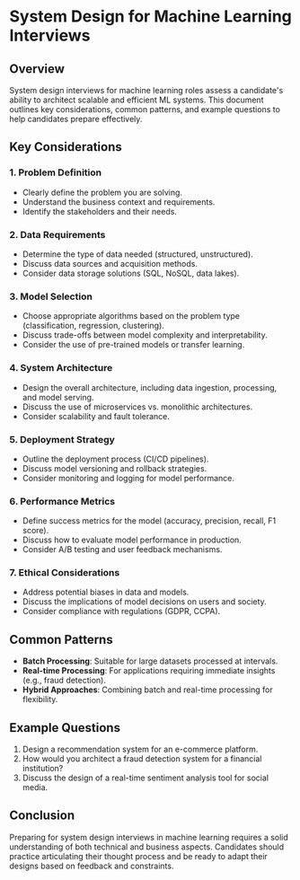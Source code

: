 # System Design for Machine Learning Interviews

## Overview
System design interviews for machine learning roles assess a candidate's ability to architect scalable and efficient ML systems. This document outlines key considerations, common patterns, and example questions to help candidates prepare effectively.

## Key Considerations

### 1. Problem Definition
- Clearly define the problem you are solving.
- Understand the business context and requirements.
- Identify the stakeholders and their needs.

### 2. Data Requirements
- Determine the type of data needed (structured, unstructured).
- Discuss data sources and acquisition methods.
- Consider data storage solutions (SQL, NoSQL, data lakes).

### 3. Model Selection
- Choose appropriate algorithms based on the problem type (classification, regression, clustering).
- Discuss trade-offs between model complexity and interpretability.
- Consider the use of pre-trained models or transfer learning.

### 4. System Architecture
- Design the overall architecture, including data ingestion, processing, and model serving.
- Discuss the use of microservices vs. monolithic architectures.
- Consider scalability and fault tolerance.

### 5. Deployment Strategy
- Outline the deployment process (CI/CD pipelines).
- Discuss model versioning and rollback strategies.
- Consider monitoring and logging for model performance.

### 6. Performance Metrics
- Define success metrics for the model (accuracy, precision, recall, F1 score).
- Discuss how to evaluate model performance in production.
- Consider A/B testing and user feedback mechanisms.

### 7. Ethical Considerations
- Address potential biases in data and models.
- Discuss the implications of model decisions on users and society.
- Consider compliance with regulations (GDPR, CCPA).

## Common Patterns
- **Batch Processing**: Suitable for large datasets processed at intervals.
- **Real-time Processing**: For applications requiring immediate insights (e.g., fraud detection).
- **Hybrid Approaches**: Combining batch and real-time processing for flexibility.

## Example Questions
1. Design a recommendation system for an e-commerce platform.
2. How would you architect a fraud detection system for a financial institution?
3. Discuss the design of a real-time sentiment analysis tool for social media.

## Conclusion
Preparing for system design interviews in machine learning requires a solid understanding of both technical and business aspects. Candidates should practice articulating their thought process and be ready to adapt their designs based on feedback and constraints.